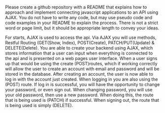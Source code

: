 Please create a github repository with a README that explains how to approach and implement connecting javascript applications to an API using AJAX. You do not have to write any code, but may use pseudo code and code examples in your README to explain the process. There is not a strict word or page limit, but it should be appropriate length to convey your ideas.


For starts, AJAX is used to access the api. Via AJAX you will use methods, Restful Routing (GET(Show, Index), POST(Create), PATCH/PUT(Update) & DELETE(Delete). You are able to create your backend using AJAX, which stores information that a user can input when everything is connected to the api and is presented on a web pages user interface. When a user signs up that would be using the create (POST)routes, which if working correctly will allow the user to create an account with email and password and will be stored in the database. After creating an account, the user is now able to log in with the account just created. When logging in you are also using the (POST) route. If log in is successful, you will have the opportunity to change your password, or even sign out. When changing password, you will use your old password, then use a new password. When doing this, the route that is being used is (PATCH) if successful. When signing out, the route that is being used is simply (DELETE). 
